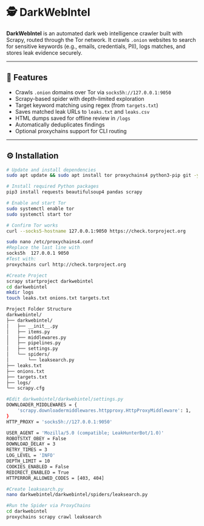 # 🕵️ DarkWebIntel

**DarkWebIntel** is an automated dark web intelligence crawler built with Scrapy, routed through the Tor network. It crawls `.onion` websites to search for sensitive keywords (e.g., emails, credentials, PII), logs matches, and stores leak evidence securely.

---

## 📌 Features

- Crawls `.onion` domains over Tor via `socks5h://127.0.0.1:9050`
- Scrapy-based spider with depth-limited exploration
- Target keyword matching using regex (from `targets.txt`)
- Saves matched leak URLs to `leaks.txt` and `leaks.csv`
- HTML dumps saved for offline review in `/logs`
- Automatically deduplicates findings
- Optional proxychains support for CLI routing

---

## ⚙️ Installation

```bash
# Update and install dependencies
sudo apt update && sudo apt install tor proxychains4 python3-pip git -y

# Install required Python packages
pip3 install requests beautifulsoup4 pandas scrapy

# Enable and start Tor
sudo systemctl enable tor
sudo systemctl start tor

# Confirm Tor works
curl --socks5-hostname 127.0.0.1:9050 https://check.torproject.org

sudo nano /etc/proxychains4.conf
#Replace the last line with
socks5h  127.0.0.1 9050
#Test with:
proxychains curl http://check.torproject.org

#Create Project
scrapy startproject darkwebintel
cd darkwebintel
mkdir logs
touch leaks.txt onions.txt targets.txt

Project Folder Structure
darkwebintel/
├── darkwebintel/
│   ├── __init__.py
│   ├── items.py
│   ├── middlewares.py
│   ├── pipelines.py
│   ├── settings.py
│   └── spiders/
│       └── leaksearch.py
├── leaks.txt
├── onions.txt
├── targets.txt
├── logs/
└── scrapy.cfg

#Edit darkwebintel/darkwebintel/settings.py
DOWNLOADER_MIDDLEWARES = {
    'scrapy.downloadermiddlewares.httpproxy.HttpProxyMiddleware': 1,
}
HTTP_PROXY = 'socks5h://127.0.0.1:9050'

USER_AGENT = 'Mozilla/5.0 (compatible; LeakHunterBot/1.0)'
ROBOTSTXT_OBEY = False
DOWNLOAD_DELAY = 3
RETRY_TIMES = 3
LOG_LEVEL = 'INFO'
DEPTH_LIMIT = 10
COOKIES_ENABLED = False
REDIRECT_ENABLED = True
HTTPERROR_ALLOWED_CODES = [403, 404]

#Create leaksearch.py
nano darkwebintel/darkwebintel/spiders/leaksearch.py

#Run the Spider via ProxyChains
cd darkwebintel
proxychains scrapy crawl leaksearch

